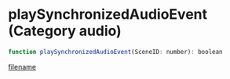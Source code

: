 # playSynchronizedAudioEvent (Category audio)

```js
function playSynchronizedAudioEvent(SceneID: number): boolean
```

[filename](playSynchronizedAudioEvent_m.md ':include')